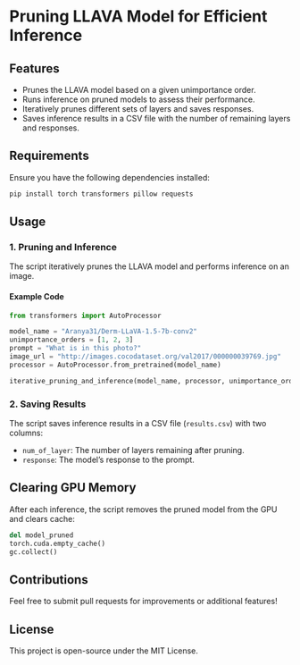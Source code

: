 # Pruning LLAVA Model for Efficient Inference

## Features
- Prunes the LLAVA model based on a given unimportance order.
- Runs inference on pruned models to assess their performance.
- Iteratively prunes different sets of layers and saves responses.
- Saves inference results in a CSV file with the number of remaining layers and responses.

## Requirements
Ensure you have the following dependencies installed:

```bash
pip install torch transformers pillow requests
```

## Usage

### 1. Pruning and Inference
The script iteratively prunes the LLAVA model and performs inference on an image.

#### Example Code
```python
from transformers import AutoProcessor

model_name = "Aranya31/Derm-LLaVA-1.5-7b-conv2"
unimportance_orders = [1, 2, 3]
prompt = "What is in this photo?"
image_url = "http://images.cocodataset.org/val2017/000000039769.jpg"
processor = AutoProcessor.from_pretrained(model_name)

iterative_pruning_and_inference(model_name, processor, unimportance_orders, prompt, image_url)
```

### 2. Saving Results
The script saves inference results in a CSV file (`results.csv`) with two columns:
- `num_of_layer`: The number of layers remaining after pruning.
- `response`: The model’s response to the prompt.

## Clearing GPU Memory
After each inference, the script removes the pruned model from the GPU and clears cache:
```python
del model_pruned
torch.cuda.empty_cache()
gc.collect()
```

## Contributions
Feel free to submit pull requests for improvements or additional features!

## License
This project is open-source under the MIT License.

